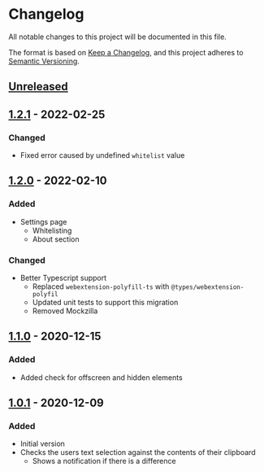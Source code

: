 # Changelog

All notable changes to this project will be documented in this file.

The format is based on [Keep a Changelog](https://keepachangelog.com/en/1.0.0/),
and this project adheres to [Semantic Versioning](https://semver.org/spec/v2.0.0.html).

## [Unreleased]

## [1.2.1] - 2022-02-25

### Changed

- Fixed error caused by undefined `whitelist` value

## [1.2.0] - 2022-02-10

### Added

- Settings page
  - Whitelisting
  - About section

### Changed

- Better Typescript support
  - Replaced `webextension-polyfill-ts` with `@types/webextension-polyfil`
  - Updated unit tests to support this migration
  - Removed Mockzilla

## [1.1.0] - 2020-12-15

### Added

- Added check for offscreen and hidden elements

## [1.0.1] - 2020-12-09

### Added

- Initial version
- Checks the users text selection against the contents of their clipboard
  - Shows a notification if there is a difference

[unreleased]: https://github.com/roedesh/copyguard/compare/v1.2.1...HEAD
[1.2.1]: https://github.com/roedesh/copyguard/compare/v1.2.0...v1.2.1
[1.2.0]: https://github.com/roedesh/copyguard/compare/v1.1.0...v1.2.0
[1.1.0]: https://github.com/roedesh/copyguard/compare/v1.0.1...v1.1.0
[1.0.1]: https://github.com/roedesh/copyguard/releases/tag/v1.0.1
